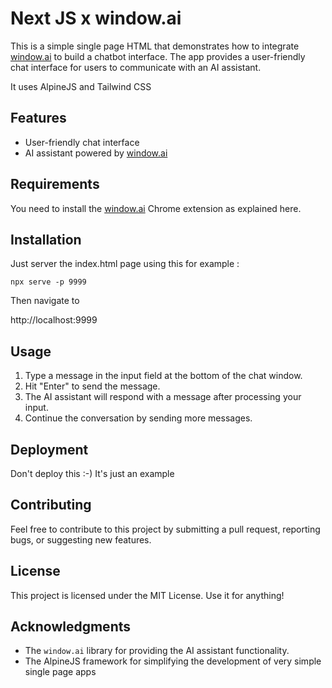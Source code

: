 # Next JS x window.ai

This is a simple single page HTML that demonstrates how to integrate [window.ai](windowai.io) to build a chatbot 
interface. The app provides a user-friendly chat interface for users to communicate with an AI assistant.

It uses AlpineJS and Tailwind CSS 

## Features

- User-friendly chat interface
- AI assistant powered by [window.ai](windowai.io)

## Requirements 

You need to install the [window.ai](windowai.io) Chrome extension as explained here. 

## Installation

Just server the index.html page using this for example : 

```shell
npx serve -p 9999
```

Then navigate to 

http://localhost:9999


## Usage

1. Type a message in the input field at the bottom of the chat window.
2. Hit "Enter" to send the message.
3. The AI assistant will respond with a message after processing your input.
4. Continue the conversation by sending more messages.

## Deployment

Don't deploy this :-) It's just an example

## Contributing

Feel free to contribute to this project by submitting a pull request, reporting bugs, or suggesting new features.

## License

This project is licensed under the MIT License. Use it for anything!

## Acknowledgments

- The `window.ai` library for providing the AI assistant functionality.
- The AlpineJS framework for simplifying the development of very simple single page apps
